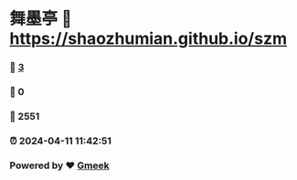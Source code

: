 # 舞墨亭 :link: https://shaozhumian.github.io/szm 
### :page_facing_up: [3](https://shaozhumian.github.io/szm/tag.html) 
### :speech_balloon: 0 
### :hibiscus: 2551 
### :alarm_clock: 2024-04-11 11:42:51 
### Powered by :heart: [Gmeek](https://github.com/Meekdai/Gmeek)
